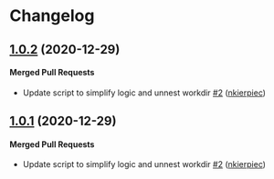 # Changelog

<!-- latest_release 1.0.2 -->
## [1.0.2](https://github.com/chef/file-mod/tree/1.0.2) (2020-12-29)

#### Merged Pull Requests
- Update script to simplify logic and unnest workdir  [#2](https://github.com/chef/file-mod/pull/2) ([nkierpiec](https://github.com/nkierpiec))
<!-- latest_release -->

## [1.0.1](https://github.com/chef/file-mod/tree/1.0.1) (2020-12-29)

#### Merged Pull Requests
- Update script to simplify logic and unnest workdir  [#2](https://github.com/chef/file-mod/pull/2) ([nkierpiec](https://github.com/nkierpiec))